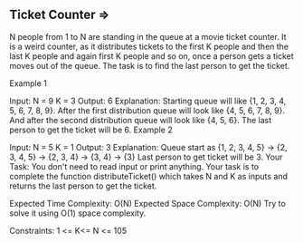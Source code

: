 Ticket Counter   =>
--------------


N people from 1 to N are standing in the queue at a movie ticket counter. It is a weird counter, as it distributes tickets to the first K people and then the last K people and again first K people and so on, once a person gets a ticket moves out of the queue. The task is to find the last person to get the ticket.

Example 1

Input:
N = 9
K = 3
Output:
6
Explanation:
Starting queue will like {1, 2, 3, 4, 5, 6, 7, 8, 9}. After the first distribution queue will look like {4, 5, 6, 7, 8, 9}. And after the second distribution queue will look like {4, 5, 6}. The last person to get the ticket will be 6.
Example 2

Input:
N = 5
K = 1
Output:
3
Explanation:
Queue start as {1, 2, 3, 4, 5} -> {2, 3, 4, 5} -> {2, 3, 4} -> {3, 4} -> {3}
Last person to get ticket will be 3.
Your Task:
You don't need to read input or print anything. Your task is to complete the function distributeTicket() which takes N and K as inputs and returns the last person to get the ticket.

Expected Time Complexity: O(N)
Expected Space Complexity: O(N)
Try to solve it using O(1) space complexity.

Constraints:
1 <= K<= N <= 105
